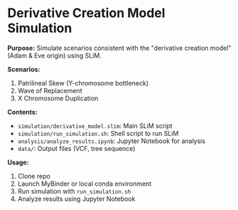 # Derivative Creation Model Simulation

**Purpose:** Simulate scenarios consistent with the "derivative creation model" (Adam & Eve origin) using SLiM.

**Scenarios:**
1. Patrilineal Skew (Y-chromosome bottleneck)
2. Wave of Replacement
3. X Chromosome Duplication

**Contents:**
- `simulation/derivative_model.slim`: Main SLiM script
- `simulation/run_simulation.sh`: Shell script to run SLiM
- `analysis/analyze_results.ipynb`: Jupyter Notebook for analysis
- `data/`: Output files (VCF, tree sequence)

**Usage:**
1. Clone repo
2. Launch MyBinder or local conda environment
3. Run simulation with `run_simulation.sh`
4. Analyze results using Jupyter Notebook

